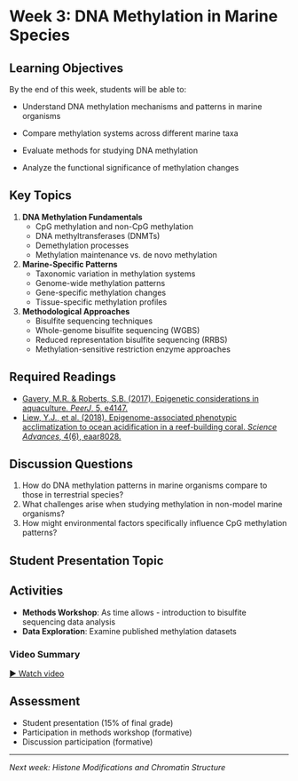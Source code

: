 # Week 3: DNA Methylation in Marine Species

## Learning Objectives

By the end of this week, students will be able to:

- Understand DNA methylation mechanisms and patterns in marine organisms

- Compare methylation systems across different marine taxa

- Evaluate methods for studying DNA methylation

- Analyze the functional significance of methylation changes

## Key Topics

1.  **DNA Methylation Fundamentals**
    -   CpG methylation and non-CpG methylation
    -   DNA methyltransferases (DNMTs)
    -   Demethylation processes
    -   Methylation maintenance vs. de novo methylation
2.  **Marine-Specific Patterns**
    -   Taxonomic variation in methylation systems
    -   Genome-wide methylation patterns
    -   Gene-specific methylation changes
    -   Tissue-specific methylation profiles
3.  **Methodological Approaches**
    -   Bisulfite sequencing techniques
    -   Whole-genome bisulfite sequencing (WGBS)
    -   Reduced representation bisulfite sequencing (RRBS)
    -   Methylation-sensitive restriction enzyme approaches

## Required Readings

-   [Gavery, M.R. & Roberts, S.B. (2017). Epigenetic considerations in aquaculture. *PeerJ*, 5, e4147.](peerj-4147.pdf)
-   [Liew, Y.J., et al. (2018). Epigenome-associated phenotypic acclimatization to ocean acidification in a reef-building coral. *Science Advances*, 4(6), eaar8028.](sciadv.aar8028.pdf)

## Discussion Questions

1.  How do DNA methylation patterns in marine organisms compare to those in terrestrial species?
2.  What challenges arise when studying methylation in non-model marine organisms?
3.  How might environmental factors specifically influence CpG methylation patterns?

## Student Presentation Topic

## Activities

-   **Methods Workshop**: As time allows - introduction to bisulfite sequencing data analysis
-   **Data Exploration**: Examine published methylation datasets



### Video Summary

[▶️ Watch video](http://gannet.fish.washington.edu/seashell/snaps/W3-Marine_Epigenetics.mp4)


## Assessment

-   Student presentation (15% of final grade)
-   Participation in methods workshop (formative)
-   Discussion participation (formative)

------------------------------------------------------------------------

*Next week: Histone Modifications and Chromatin Structure*

